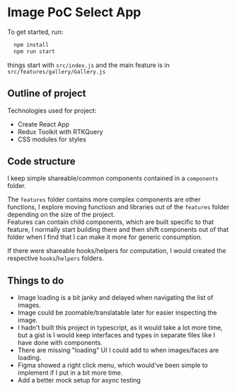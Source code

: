 # Image PoC Select App

To get started, run:

```sh
  npm install
  npm run start
```

things start with `src/index.js` and the main feature is in `src/features/gallery/Gallery.js`

## Outline of project

Technologies used for project:

- Create React App
- Redux Toolkit with RTKQuery
- CSS modules for styles

## Code structure

I keep simple shareable/common components contained in a `components` folder.

The `features` folder contains more complex components are other functions, I explore moving 
functiosn and libraries out of the `features` folder depending on the size of the project.  
Features can contain child components, which are built specific to that feature, I normally 
start building there and then shift components out of that folder when I find that I can 
make it more for generic consumption.

If there were shareable hooks/helpers for computation, I would created the respective `hooks`/`helpers` folders.

## Things to do

- Image loading is a bit janky and delayed when navigating the list of images.
- Image could be zoomable/translatable later for easier inspecting the image.
- I hadn't built this project in typescript, as it would take a lot more time, but a gist is 
I would keep interfaces and types in separate files like I have done with components.
- There are missing "loading" UI I could add to when images/faces are loading.
- Figma showed a right click menu, which would've been simple to implement if I put in a bit 
more time.
- Add a better mock setup for async testing
